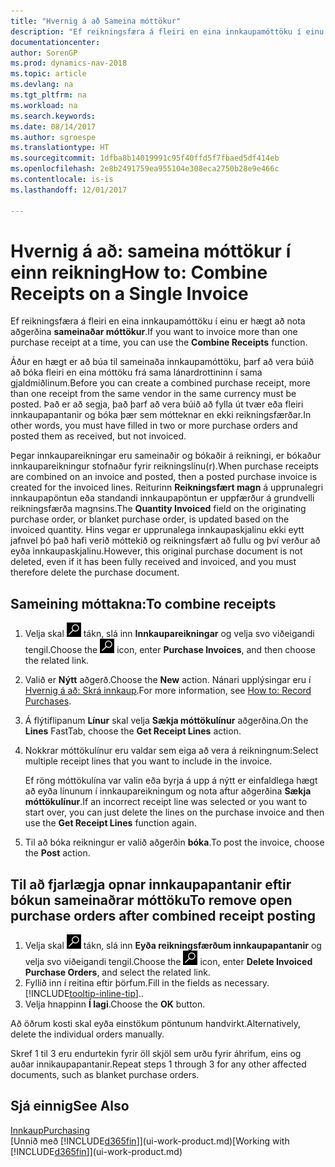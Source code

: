 ```yaml
---
title: "Hvernig á að Sameina móttökur"
description: "Ef reikningsfæra á fleiri en eina innkaupamóttöku í einu er hægt að nota aðgerðina sameinaðar móttökur."
documentationcenter: 
author: SorenGP
ms.prod: dynamics-nav-2018
ms.topic: article
ms.devlang: na
ms.tgt_pltfrm: na
ms.workload: na
ms.search.keywords: 
ms.date: 08/14/2017
ms.author: sgroespe
ms.translationtype: HT
ms.sourcegitcommit: 1dfba8b14019991c95f40ffd5f7fbaed5df414eb
ms.openlocfilehash: 2e8b2491759ea955104e308eca2750b28e9e466c
ms.contentlocale: is-is
ms.lasthandoff: 12/01/2017

---
```

# <a name="how-to-combine-receipts-on-a-single-invoice"></a><span data-ttu-id="7340c-103">Hvernig á að: sameina móttökur í einn reikning</span><span class="sxs-lookup"><span data-stu-id="7340c-103">How to: Combine Receipts on a Single Invoice</span></span>
<span data-ttu-id="7340c-104">Ef reikningsfæra á fleiri en eina innkaupamóttöku í einu er hægt að nota aðgerðina **sameinaðar móttökur**.</span><span class="sxs-lookup"><span data-stu-id="7340c-104">If you want to invoice more than one purchase receipt at a time, you can use the **Combine Receipts** function.</span></span>  

<span data-ttu-id="7340c-105">Áður en hægt er að búa til sameinaða innkaupamóttöku, þarf að vera búið að bóka fleiri en eina móttöku frá sama lánardrottininn í sama gjaldmiðlinum.</span><span class="sxs-lookup"><span data-stu-id="7340c-105">Before you can create a combined purchase receipt, more than one receipt from the same vendor in the same currency must be posted.</span></span> <span data-ttu-id="7340c-106">Það er að segja, það þarf að vera búið að fylla út tvær eða fleiri innkaupapantanir og bóka þær sem mótteknar en ekki reikningsfærðar.</span><span class="sxs-lookup"><span data-stu-id="7340c-106">In other words, you must have filled in two or more purchase orders and posted them as received, but not invoiced.</span></span>  

<span data-ttu-id="7340c-107">Þegar innkaupareikningar eru sameinaðir og bókaðir á reikningi, er bókaður innkaupareikningur stofnaður fyrir reikningslínu(r).</span><span class="sxs-lookup"><span data-stu-id="7340c-107">When purchase receipts are combined on an invoice and posted, then a posted purchase invoice is created for the invoiced lines.</span></span> <span data-ttu-id="7340c-108">Reiturinn **Reikningsfært magn** á upprunalegri innkaupapöntun eða standandi innkaupapöntun er uppfærður á grundvelli reikningsfærða magnsins.</span><span class="sxs-lookup"><span data-stu-id="7340c-108">The **Quantity Invoiced** field on the originating purchase order, or blanket purchase order, is updated based on the invoiced quantity.</span></span> <span data-ttu-id="7340c-109">Hins vegar er upprunalega innkaupaskjalinu ekki eytt jafnvel þó það hafi verið móttekið og reikningsfært að fullu og því verður að eyða innkaupaskjalinu.</span><span class="sxs-lookup"><span data-stu-id="7340c-109">However, this original purchase document is not deleted, even if it has been fully received and invoiced, and you must therefore delete the purchase document.</span></span>  

## <a name="to-combine-receipts"></a><span data-ttu-id="7340c-110">Sameining móttakna:</span><span class="sxs-lookup"><span data-stu-id="7340c-110">To combine receipts</span></span>  
1. <span data-ttu-id="7340c-111">Velja skal ![Leit að síðu eða skýrslu](media/ui-search/search_small.png "Leit að síðu eða skýrslu táknið") tákn, slá inn **Innkaupareikningar** og velja svo viðeigandi tengil.</span><span class="sxs-lookup"><span data-stu-id="7340c-111">Choose the ![Search for Page or Report](media/ui-search/search_small.png "Search for Page or Report icon") icon, enter **Purchase Invoices**, and then choose the related link.</span></span>  
2. <span data-ttu-id="7340c-112">Valið er **Nýtt** aðgerð.</span><span class="sxs-lookup"><span data-stu-id="7340c-112">Choose the **New** action.</span></span> <span data-ttu-id="7340c-113">Nánari upplýsingar eru í [Hvernig á að: Skrá innkaup](purchasing-how-record-purchases.md).</span><span class="sxs-lookup"><span data-stu-id="7340c-113">For more information, see [How to: Record Purchases](purchasing-how-record-purchases.md).</span></span>  
3. <span data-ttu-id="7340c-114">Á flýtiflipanum **Línur** skal velja **Sækja móttökulínur** aðgerðina.</span><span class="sxs-lookup"><span data-stu-id="7340c-114">On the **Lines** FastTab, choose the **Get Receipt Lines** action.</span></span>  
4. <span data-ttu-id="7340c-115">Nokkrar móttökulínur eru valdar sem eiga að vera á reikningnum:</span><span class="sxs-lookup"><span data-stu-id="7340c-115">Select multiple receipt lines that you want to include in the invoice.</span></span>  

    <span data-ttu-id="7340c-116">Ef röng móttökulína var valin eða byrja á upp á nýtt er einfaldlega hægt að eyða línunum í innkaupareikningum og nota aftur aðgerðina **Sækja móttökulínur**.</span><span class="sxs-lookup"><span data-stu-id="7340c-116">If an incorrect receipt line was selected or you want to start over, you can just delete the lines on the purchase invoice and then use the **Get Receipt Lines** function again.</span></span>  
5. <span data-ttu-id="7340c-117">Til að bóka reikningur er valið aðgerðin **bóka**.</span><span class="sxs-lookup"><span data-stu-id="7340c-117">To post the invoice, choose the **Post** action.</span></span>  

## <a name="to-remove-open-purchase-orders-after-combined-receipt-posting"></a><span data-ttu-id="7340c-118">Til að fjarlægja opnar innkaupapantanir eftir bókun sameinaðrar móttöku</span><span class="sxs-lookup"><span data-stu-id="7340c-118">To remove open purchase orders after combined receipt posting</span></span>  
1. <span data-ttu-id="7340c-119">Velja skal ![Leit að síðu eða skýrslu](media/ui-search/search_small.png "Leit að síðu eða skýrslu táknið") tákn, slá inn **Eyða reikningsfærðum innkaupapantanir** og velja svo viðeigandi tengil.</span><span class="sxs-lookup"><span data-stu-id="7340c-119">Choose the ![Search for Page or Report](media/ui-search/search_small.png "Search for Page or Report icon") icon, enter **Delete Invoiced Purchase Orders**, and select the related link.</span></span>  
2. <span data-ttu-id="7340c-120">Fyllið inn í reitina eftir þörfum.</span><span class="sxs-lookup"><span data-stu-id="7340c-120">Fill in the fields as necessary.</span></span> [!INCLUDE[tooltip-inline-tip](includes/tooltip-inline-tip_md.md)]<span data-ttu-id="7340c-121">.</span><span class="sxs-lookup"><span data-stu-id="7340c-121">.</span></span>
3. <span data-ttu-id="7340c-122">Velja hnappinn **Í lagi**.</span><span class="sxs-lookup"><span data-stu-id="7340c-122">Choose the **OK** button.</span></span>  

<span data-ttu-id="7340c-123">Að öðrum kosti skal eyða einstökum pöntunum handvirkt.</span><span class="sxs-lookup"><span data-stu-id="7340c-123">Alternatively, delete the individual orders manually.</span></span>

<span data-ttu-id="7340c-124">Skref 1 til 3 eru endurtekin fyrir öll skjöl sem urðu fyrir áhrifum, eins og auðar innikaupapantanir.</span><span class="sxs-lookup"><span data-stu-id="7340c-124">Repeat steps 1 through 3 for any other affected documents, such as blanket purchase orders.</span></span>

## <a name="see-also"></a><span data-ttu-id="7340c-125">Sjá einnig</span><span class="sxs-lookup"><span data-stu-id="7340c-125">See Also</span></span>  
[<span data-ttu-id="7340c-126">Innkaup</span><span class="sxs-lookup"><span data-stu-id="7340c-126">Purchasing</span></span>](purchasing-manage-purchasing.md)  
<span data-ttu-id="7340c-127">[Unnið með [!INCLUDE[d365fin](includes/d365fin_md.md)]](ui-work-product.md)</span><span class="sxs-lookup"><span data-stu-id="7340c-127">[Working with [!INCLUDE[d365fin](includes/d365fin_md.md)]](ui-work-product.md)</span></span>

